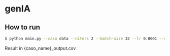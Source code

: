 # genIA

## How to run

```bash
$ python main.py --caso data --niters 2 --batch-size 32 --lr 0.0001 --device cuda --n-epochs 10
```

Result in {caso_name}_output.csv
